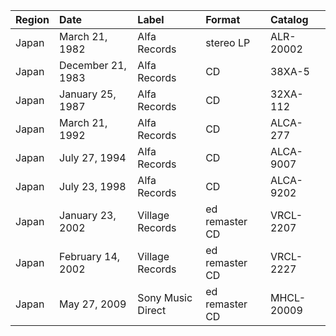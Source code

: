 | Region   | Date              | Label             | Format         | Catalog    |
|:---------|:------------------|:------------------|:---------------|:-----------|
| Japan    | March 21, 1982    | Alfa Records      | stereo LP      | ALR-20002  |
| Japan    | December 21, 1983 | Alfa Records      | CD             | 38XA-5     |
| Japan    | January 25, 1987  | Alfa Records      | CD             | 32XA-112   |
| Japan    | March 21, 1992    | Alfa Records      | CD             | ALCA-277   |
| Japan    | July 27, 1994     | Alfa Records      | CD             | ALCA-9007  |
| Japan    | July 23, 1998     | Alfa Records      | CD             | ALCA-9202  |
| Japan    | January 23, 2002  | Village Records   | ed remaster CD | VRCL-2207  |
| Japan    | February 14, 2002 | Village Records   | ed remaster CD | VRCL-2227  |
| Japan    | May 27, 2009      | Sony Music Direct | ed remaster CD | MHCL-20009 |